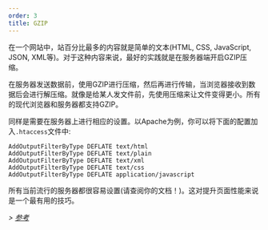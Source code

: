 ```yaml
---
order: 3
title: GZIP
---
```


在一个网站中，站百分比最多的内容就是简单的文本(HTML, CSS, JavaScript, JSON, XML等)。对于这种内容来说，最好的实践就是在服务器端开启GZIP压缩。

在服务器发送数据前，使用GZIP进行压缩，然后再进行传输，当浏览器接收到数据后会进行解压缩。就像是给某人发文件前，先使用压缩来让文件变得更小。所有的现代浏览器和服务器都支持GZIP。

同样是需要在服务器上进行相应的设置。以Apache为例，你可以将下面的配置加入`.htaccess`文件中:

```
AddOutputFilterByType DEFLATE text/html
AddOutputFilterByType DEFLATE text/plain
AddOutputFilterByType DEFLATE text/xml
AddOutputFilterByType DEFLATE text/css
AddOutputFilterByType DEFLATE application/javascript
```
所有当前流行的服务器都很容易设置(请查阅你的文档！)。这对提升页面性能来说是一个最有用的技巧。

*> [参考](https://github.com/zenorocha/browser-diet/wiki/References#gzip)*